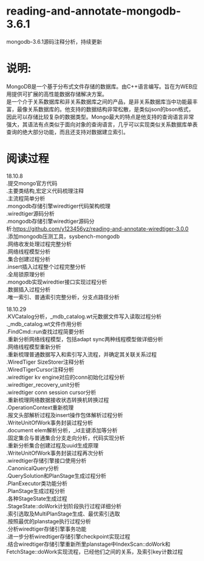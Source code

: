# reading-and-annotate-mongodb-3.6.1
mongodb-3.6.1源码注释分析，持续更新

说明:  
===================================     
MongoDB是一个基于分布式文件存储的数据库。由C++语言编写。旨在为WEB应用提供可扩展的高性能数据存储解决方案。  
是一个介于关系数据库和非关系数据库之间的产品，是非关系数据库当中功能最丰富，最像关系数据库的。他支持的数据结构非常松散，是类似json的bson格式，因此可以存储比较复杂的数据类型。Mongo最大的特点是他支持的查询语言非常强大，其语法有点类似于面向对象的查询语言，几乎可以实现类似关系数据库单表查询的绝大部分功能，而且还支持对数据建立索引。  


阅读过程  
===================================   
18.10.8  
    .提交mongo官方代码    
    .主要类结构,宏定义代码梳理注释  
    .主流程简单分析  
    .mongodb存储引擎wiredtiger代码架构梳理    
    .wiredtiger源码分析    
    .mongodb存储引擎wiredtiger源码分析:https://github.com/y123456yz/reading-and-annotate-wiredtiger-3.0.0   
    .添加mongodb压测工具，sysbench-mongodb    
    .网络收发处理过程完整分析  
    .网络线程模型分析  
    .集合创建过程分析  
    .insert插入过程整个过程完整分析  
    .全局锁原理分析  
    .mongodb实现wiredtier接口实现过程分析  
    .数据插入过程分析  
    .唯一索引、普通索引完整分析，分支点路径分析  

18.10.29  
    .KVCatalog分析，_mdb_catalog.wt元数据文件写入读取过程分析  
    ._mdb_catalog.wt文件作用分析  
    .FindCmd::run查找过程简要分析  
    .重新分析网络线程模型，包括adapt sync两种线程模型做详细分析  
    .网络线程模型重新分析  
    .重新梳理普通数据写入和索引写入流程，并确定其关联关系过程  
    .WiredTiger SizeStorer注释分析  
    .WiredTigerCursor注释分析  
    .wiredtiger kv engine对应的conn初始化过程分析  
    .wiredtiger_recovery_unit分析  
    .wiredtiger conn session cursor分析  
    .重新梳理网络数据接收状态转换机转换过程  
    .OperationContext重新梳理  
    .报文头部解析过程及insert操作包体解析过程分析  
    .WriteUnitOfWork事务封装过程分析  
    .document elem解析分析，_id主键添加等分析  
    .固定集合与普通集合分支走向分析，代码实现分析  
    .重新分析集合创建过程及uuid生成原理  
    .WriteUnitOfWork事务封装过程再次分析  
    .wiredtiger存储引擎接口使用分析  
    .CanonicalQuery分析  
    .QuerySolution和PlanStage生成过程分析  
    .PlanExecutor类功能分析  
    .PlanStage生成过程分析  
    .各种StageState生成过程  
    .StageState::doWork计划阶段执行过程详细分析  
    .索引选取及MultiPlanStage生成、最优索引选取  
    .按照最优的planstage执行过程分析  
    .分析wiredtiger存储引擎事务功能  
    .进一步分析wiredtiger存储引擎checkpoint实现过程  
    .结合wiredtiger存储引擎重新所里planstage中IndexScan::doWork和FetchStage::doWork实现流程，已经他们之间的关系，及索引key计数过程